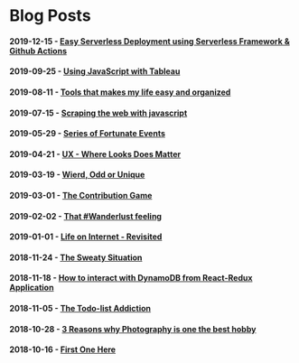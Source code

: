 # Blog Posts

#### 2019-12-15 - [Easy Serverless Deployment using Serverless Framework & Github Actions](https://vishwas.tech//blog/2019/12/15/serverless-deployment-using-serverless-framework-github-actions.html?utm_source=GitHub&utm_medium=GitHubRepo&utm_campaign=GitHubTraffic) 

#### 2019-09-25 - [Using JavaScript with Tableau](https://vishwas.tech//blog/2019/09/25/using-javascript-with-tableau.html?utm_source=GitHub&utm_medium=GitHubRepo&utm_campaign=GitHubTraffic)

#### 2019-08-11 - [Tools that makes my life easy and organized](https://vishwas.tech//blog/2019/08/11/softwares-that-makes-life-easy-and-organized.html?utm_source=GitHub&utm_medium=GitHubRepo&utm_campaign=GitHubTraffic)

#### 2019-07-15 - [Scraping the web with javascript](https://vishwas.tech/blog/2019/07/15/scraping-with-javascript.html?utm_source=GitHub&utm_medium=GitHubRepo&utm_campaign=GitHubTraffic)

#### 2019-05-29 - [Series of Fortunate Events](https://vishwas.tech/blog/2019/05/29/series-of-fortunate-events.html?utm_source=GitHub&utm_medium=GitHubRepo&utm_campaign=GitHubTraffic)

#### 2019-04-21 - [UX - Where Looks Does Matter](https://vishwas.tech/blog/2019/04/21/user-experience.html?utm_source=GitHub&utm_medium=GitHubRepo&utm_campaign=GitHubTraffic)

#### 2019-03-19 - [Wierd, Odd or Unique](https://vishwas.tech/blog/2019/03/19/wierd.html?utm_source=GitHub&utm_medium=GitHubRepo&utm_campaign=GitHubTraffic)

#### 2019-03-01 - [The Contribution Game](https://vishwas.tech/blog/2019/03/01/contribution.html?utm_source=GitHub&utm_medium=GitHubRepo&utm_campaign=GitHubTraffic)

#### 2019-02-02 - [That #Wanderlust feeling](https://vishwas.tech/blog/2019/02/02/travel.html?utm_source=GitHub&utm_medium=GitHubRepo&utm_campaign=GitHubTraffic)

#### 2019-01-01 - [Life on Internet - Revisited](https://vishwas.tech/blog/2019/01/01/rewind.html?utm_source=GitHub&utm_medium=GitHubRepo&utm_campaign=GitHubTraffic)

#### 2018-11-24 - [The Sweaty Situation](https://vishwas.tech/blog/2018/11/24/hyperhidrosis.html?utm_source=GitHub&utm_medium=GitHubRepo&utm_campaign=GitHubTraffic)

#### 2018-11-18 - [How to interact with DynamoDB from React-Redux Application](https://vishwas.tech/blog/2018/11/18/react-redux-fetch-data-from-dynamodb.html?utm_source=GitHub&utm_medium=GitHubRepo&utm_campaign=GitHubTraffic)

#### 2018-11-05 - [The Todo-list Addiction](https://vishwas.tech/blog/2018/11/05/the-todolist-addiction.html?utm_source=GitHub&utm_medium=GitHubRepo&utm_campaign=GitHubTraffic)

#### 2018-10-28 - [3 Reasons why Photography is one the best hobby](https://vishwas.tech/blog/2018/10/28/photography.html?utm_source=GitHub&utm_medium=GitHubRepo&utm_campaign=GitHubTraffic)

#### 2018-10-16 - [First One Here](https://vishwas.tech/blog/2018/10/16/my-first-post.html?utm_source=GitHub&utm_medium=GitHubRepo&utm_campaign=GitHubTraffic)
